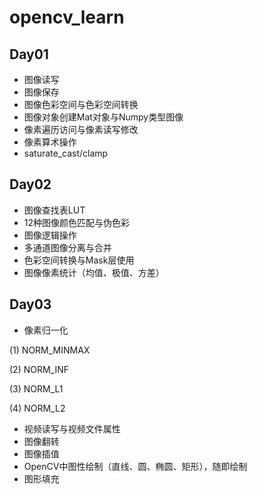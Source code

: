 # opencv_learn
## Day01
- 图像读写
- 图像保存
- 图像色彩空间与色彩空间转换
- 图像对象创建Mat对象与Numpy类型图像
- 像素遍历访问与像素读写修改
- 像素算术操作
- saturate_cast/clamp

## Day02
- 图像查找表LUT
- 12种图像颜色匹配与伪色彩
- 图像逻辑操作
- 多通道图像分离与合并
- 色彩空间转换与Mask层使用
- 图像像素统计（均值、极值、方差）

## Day03
- 像素归一化

(1) NORM_MINMAX

(2) NORM_INF

(3) NORM_L1

(4) NORM_L2
- 视频读写与视频文件属性
- 图像翻转
- 图像插值
- OpenCV中图性绘制（直线、圆、椭圆、矩形），随即绘制
- 图形填充